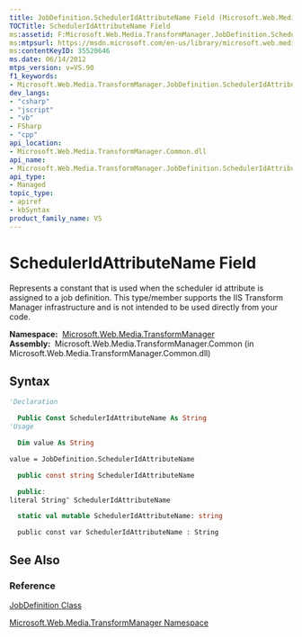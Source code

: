 ```yaml
---
title: JobDefinition.SchedulerIdAttributeName Field (Microsoft.Web.Media.TransformManager)
TOCTitle: SchedulerIdAttributeName Field
ms:assetid: F:Microsoft.Web.Media.TransformManager.JobDefinition.SchedulerIdAttributeName
ms:mtpsurl: https://msdn.microsoft.com/en-us/library/microsoft.web.media.transformmanager.jobdefinition.scheduleridattributename(v=VS.90)
ms:contentKeyID: 35520646
ms.date: 06/14/2012
mtps_version: v=VS.90
f1_keywords:
- Microsoft.Web.Media.TransformManager.JobDefinition.SchedulerIdAttributeName
dev_langs:
- "csharp"
- "jscript"
- "vb"
- FSharp
- "cpp"
api_location:
- Microsoft.Web.Media.TransformManager.Common.dll
api_name:
- Microsoft.Web.Media.TransformManager.JobDefinition.SchedulerIdAttributeName
api_type:
- Managed
topic_type:
- apiref
- kbSyntax
product_family_name: VS
---
```


# SchedulerIdAttributeName Field

Represents a constant that is used when the scheduler id attribute is assigned to a job definition. This type/member supports the IIS Transform Manager infrastructure and is not intended to be used directly from your code.

**Namespace:**  [Microsoft.Web.Media.TransformManager](microsoft-web-media-transformmanager-namespace.md)  
**Assembly:**  Microsoft.Web.Media.TransformManager.Common (in Microsoft.Web.Media.TransformManager.Common.dll)

## Syntax

```vb
'Declaration

  Public Const SchedulerIdAttributeName As String
'Usage

  Dim value As String

value = JobDefinition.SchedulerIdAttributeName
```

```csharp
  public const string SchedulerIdAttributeName
```

```cpp
  public:
literal String^ SchedulerIdAttributeName
```

``` fsharp
  static val mutable SchedulerIdAttributeName: string
```

```jscript
  public const var SchedulerIdAttributeName : String
```

## See Also

### Reference

[JobDefinition Class](jobdefinition-class-microsoft-web-media-transformmanager.md)

[Microsoft.Web.Media.TransformManager Namespace](microsoft-web-media-transformmanager-namespace.md)

